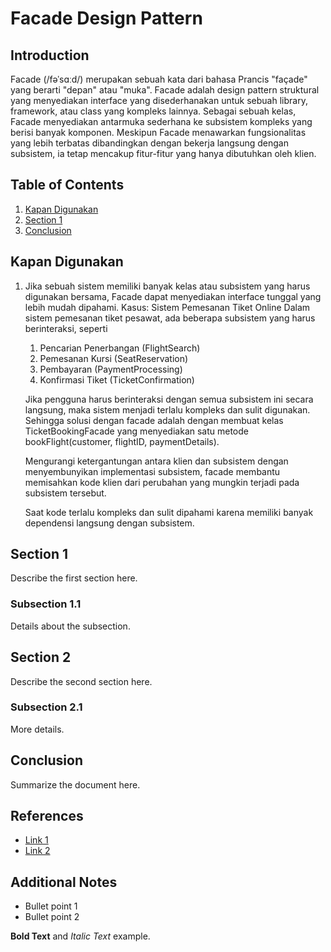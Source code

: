 # Facade Design Pattern

## Introduction
Facade (/fəˈsɑːd/) merupakan sebuah kata dari bahasa Prancis "façade" yang berarti "depan" atau "muka". Facade adalah design pattern struktural yang menyediakan interface yang disederhanakan untuk sebuah library, framework, atau class yang kompleks lainnya. Sebagai sebuah kelas, Facade menyediakan antarmuka sederhana ke subsistem kompleks yang berisi banyak komponen. Meskipun Facade menawarkan fungsionalitas yang lebih terbatas dibandingkan dengan bekerja langsung dengan subsistem, ia tetap mencakup fitur-fitur yang hanya dibutuhkan oleh klien.

## Table of Contents
1. [Kapan Digunakan](#kapan-digunakan)
2. [Section 1](#section-1)
3. [Conclusion](#conclusion)

## Kapan Digunakan
1. Jika sebuah sistem memiliki banyak kelas atau subsistem yang harus digunakan bersama, Facade dapat menyediakan interface tunggal yang lebih mudah dipahami.
   Kasus: Sistem Pemesanan Tiket Online
   Dalam sistem pemesanan tiket pesawat, ada beberapa subsistem yang harus berinteraksi, seperti
   1. Pencarian Penerbangan (FlightSearch)
   2. Pemesanan Kursi (SeatReservation)
   3. Pembayaran (PaymentProcessing)
   4. Konfirmasi Tiket (TicketConfirmation)
   
   Jika pengguna harus berinteraksi dengan semua subsistem ini secara langsung, maka sistem menjadi terlalu kompleks dan sulit digunakan. Sehingga solusi dengan facade adalah dengan membuat kelas TicketBookingFacade yang menyediakan satu metode bookFlight(customer, flightID, paymentDetails).

   Mengurangi ketergantungan antara klien dan subsistem dengan menyembunyikan implementasi subsistem, facade membantu memisahkan kode klien dari perubahan yang mungkin terjadi pada subsistem tersebut.

   Saat kode terlalu kompleks dan sulit dipahami karena memiliki banyak dependensi langsung dengan subsistem.

## Section 1
Describe the first section here.

### Subsection 1.1
Details about the subsection.

## Section 2
Describe the second section here.

### Subsection 2.1
More details.

## Conclusion
Summarize the document here.

## References
- [Link 1](https://example.com)
- [Link 2](https://example.com)

## Additional Notes
- Bullet point 1
- Bullet point 2

**Bold Text** and *Italic Text* example.



